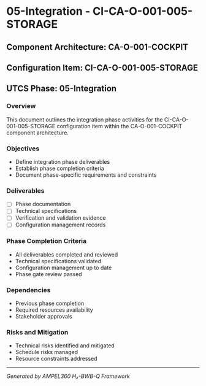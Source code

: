 # 05-Integration - CI-CA-O-001-005-STORAGE

## Component Architecture: CA-O-001-COCKPIT
## Configuration Item: CI-CA-O-001-005-STORAGE
## UTCS Phase: 05-Integration

### Overview
This document outlines the integration phase activities for the CI-CA-O-001-005-STORAGE configuration item within the CA-O-001-COCKPIT component architecture.

### Objectives
- Define integration phase deliverables
- Establish phase completion criteria
- Document phase-specific requirements and constraints

### Deliverables
- [ ] Phase documentation
- [ ] Technical specifications
- [ ] Verification and validation evidence
- [ ] Configuration management records

### Phase Completion Criteria
- All deliverables completed and reviewed
- Technical specifications validated
- Configuration management up to date
- Phase gate review passed

### Dependencies
- Previous phase completion
- Required resources availability
- Stakeholder approvals

### Risks and Mitigation
- Technical risks identified and mitigated
- Schedule risks managed
- Resource constraints addressed

---
*Generated by AMPEL360 H₂-BWB-Q Framework*
